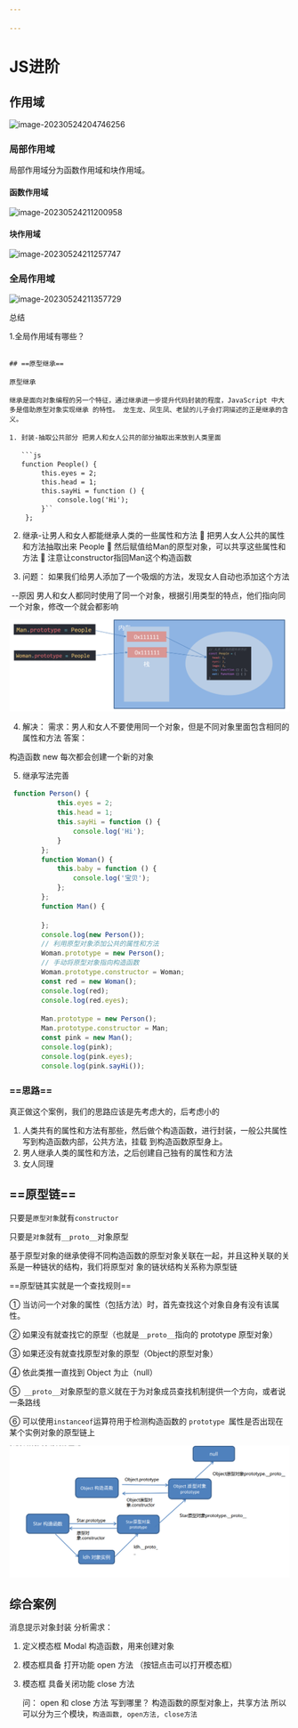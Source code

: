 ```yaml
---

---
```


# JS进阶

## 作用域

![image-20230524204746256](https://ltpbje.oss-cn-zhangjiakou.aliyuncs.com/img/202305252055821.png)

### 局部作用域

局部作用域分为函数作用域和块作用域。

#### 函数作用域

![image-20230524211200958](https://ltpbje.oss-cn-zhangjiakou.aliyuncs.com/img/202305252055823.png)

#### 块作用域

![image-20230524211257747](https://ltpbje.oss-cn-zhangjiakou.aliyuncs.com/img/202305252055825.png)

### 全局作用域

![image-20230524211357729](https://ltpbje.oss-cn-zhangjiakou.aliyuncs.com/img/202305252055826.png)

总结

1.全局作用域有哪些？

<script>标签内部
js文件

2.全局作用域声明的变量其他作用域能使用吗？
相当能
JavaScript中的作用域是程序被执行时的底层机制，了解这一机制有
助于规范代码书写习惯，避免因作用域导致的语法错误。

### 作用域链

作用域链本质上是底层的变量查找机制。

> 在函数被执行时，会优先查找当前函数作用域中查找变量
>
> 如果当前作用域查找不到则会依次逐级查找父级作用域直到全局作用域

![image-20230525094702289](https://ltpbje.oss-cn-zhangjiakou.aliyuncs.com/img/202305252055827.png)

### JS垃圾回收机制

![image-20230525095503080](https://ltpbje.oss-cn-zhangjiakou.aliyuncs.com/img/202305252055828.png)

内存的生命周期

![image-20230525095035049](https://ltpbje.oss-cn-zhangjiakou.aliyuncs.com/img/202305252055829.png)

总结

![image-20230525095332986](https://ltpbje.oss-cn-zhangjiakou.aliyuncs.com/img/202305252055830.png)

拓展JS垃圾回收机制-算法说明

![image-20230525095620705](https://ltpbje.oss-cn-zhangjiakou.aliyuncs.com/img/202305252055831.png)

引用计数法

IE采用的引用计数算法，定义“内存不再使用”，就是看一个对象是否有指向它的引用，没有引用了就回收对象
算法：

1.跟踪记录被引用的次数
2.如果被引用了一次，那么就记录次数1，多次引用会累加++
3.如果减少一个引用就减1

4.如果引用次数是0，则释放内存

但它却存在一个致命的问题：嵌套用（循环引用）
如果两个对象相互引用，尽管他们已不再使用，垃圾回收器不会进行回收，导致内存泄露

![image-20230525100607588](https://ltpbje.oss-cn-zhangjiakou.aliyuncs.com/img/202305252055832.png)

标记清除法

![image-20230525100908117](https://ltpbje.oss-cn-zhangjiakou.aliyuncs.com/img/202305252055833.png)

标记清除法原理

![image-20230525100929812](https://ltpbje.oss-cn-zhangjiakou.aliyuncs.com/img/202305252055835.png)

![image-20230525171523588](https://ltpbje.oss-cn-zhangjiakou.aliyuncs.com/img/202305252055836.png)

### ==闭包==

简单理解：闭包=内层函数+外层函数的变量

可以在内层函数中访问到其外层函数的作用域

![image-20230525171706546](https://ltpbje.oss-cn-zhangjiakou.aliyuncs.com/img/202305252055837.png)

闭包作用：封闭数据，提供操作，外部也可以访问函数内部的变量

闭包的基本格式：

![image-20230525171939499](https://ltpbje.oss-cn-zhangjiakou.aliyuncs.com/img/202305252055838.png)

>==总结==
>
>1.怎么理解闭包？
>
>闭包=内层函数+外层函数的变量
>2.闭包的作用？
>封闭数据，实现数据私有，外部也可以访问函数内部的变量
>闭包很有用，因为它允许将函数与其所操作的某些数据（环境）关联起来
>3.闭包可能引起的问题？
>内存泄漏

### 变量提升

它允许在变量声明之前即被访问（仅存在于var声明变量）

![image-20230525175117130](https://ltpbje.oss-cn-zhangjiakou.aliyuncs.com/img/202305252055839.png)

日标：了解什么是变量提升
说明：JS初学者经常花很多时间才能习惯变量提升，还经常出现一些意想不到的bug,正因为如此，ES6引入了块级作用域，用1et或者const声明变量，让代码写法更加规范和人性化。

总结

>1.用哪个关键字声明变量会有变量提升？ var
>2.变量提升是什么流程？
>==先把Var变量提升到当前作用域于最前面
>只提升变量声明，不提升变量赋值==
>然后依次执行代码
>我们不建议使用var声明变量

## 函数进阶

### 函数提升

函数提升与变量提升比较类似，是==指函数在声明之前即可被调用==。

函数表达式不存在提升的现象

函数提升出现在相同作用域当中最前面的位置

![image-20230525190856909](https://ltpbje.oss-cn-zhangjiakou.aliyuncs.com/img/202305252055840.png)

### 函数参数

函数参数的使用细节，能够提升函数应用的灵活度。
学习路径：1.动态参数2.剩余参数

#### 动态参数

arguments是函数内部内置的==伪数组变量==，它包含了调用函数时传入的所有实参

arguments是一个伪数组，只存在于函数中

![image-20230525200140571](https://ltpbje.oss-cn-zhangjiakou.aliyuncs.com/img/202305252055841.png)

>1.当不确定传递多少个实参的时候，我们怎么办？ arguments动态参数
>2.arguments是什么？ 伪数组 它只存在函数中

`arguments`对象不是一个 [`Array`](https://developer.mozilla.org/zh-CN/docs/Web/JavaScript/Reference/Global_Objects/Array) 。它类似于`Array`，但除了 length 属性和索引元素之外没有任何`Array`属性。例如，它没有 [pop](https://developer.mozilla.org/zh-CN/docs/Web/JavaScript/Reference/Global_Objects/Array/pop) 方法。但是它可以被转换为一个真正的`Array`：

#### 剩余参数

新定义的函数会覆盖原来定义的函数

目标：能够使用剩余参数
剩余参数允许我们将一个不定数量的参数表示为一个==数组==

得到的是一个真数组

```
 //剩余参数 
        function getSum(...arr) {
            console.log(arr);
            // console.log(sum);
        };
```

开发中，还是提倡多使用剩余参数。

>==总结==
>
>1.剩余参数主要的使用场景是？用于获取多余的实参
>2.剩余参数和动态参数区别是什么？开发中提倡使用哪一个？动态参数是伪数组剩余参数是真数组
>开发中使用刺余参数想必也是极好的

### 展开运算符

展开运算符和剩余参数  一个在函数外使用  一个在函数内使用

![image-20230525203330029](https://ltpbje.oss-cn-zhangjiakou.aliyuncs.com/img/202305252055842.png)

### 展开运算符or剩余参数

剩余参数：函数参数使用，得到==真数组==
展开运算符：数组中使用，数组展开



### ==箭头函数(重要)==

![image-20230528103411816](https://ltpbje.oss-cn-zhangjiakou.aliyuncs.com/img/202306031855703.png)

#### 语法

##### 语法1：基本写法

![image-20230528150034661](https://ltpbje.oss-cn-zhangjiakou.aliyuncs.com/img/202306031855704.png)

##### 语法2：只有一个参数可以省略小括号

![image-20230528150304075](https://ltpbje.oss-cn-zhangjiakou.aliyuncs.com/img/202306031855705.png)

##### 语法3：如果函数体只有一行代码，可以写到一行上，并且无需写return直接返回值

![image-20230528150142170](https://ltpbje.oss-cn-zhangjiakou.aliyuncs.com/img/202306031855706.png)

##### 语法4：加括号的函数体返回对象字面量表达式

![image-20230528151931050](https://ltpbje.oss-cn-zhangjiakou.aliyuncs.com/img/202306031855707.png)

#### 箭头函数参数

1.普通函数有arguments动态参数
2.箭头函数没有arguments动态参数，但是有剩余参数...args

箭头函数里面有arguments:动态参数吗？可以使用什么参数？

>没有arguments动态参数
>可以使用剩余参数

#### 箭头函数this

箭头函数不会创建自己的this,它只会从自己的作用域链的上一层沿用this。

![image-20230528154014105](https://ltpbje.oss-cn-zhangjiakou.aliyuncs.com/img/202306031855708.png)

在开发中【使用箭头函数前需要考虑函数中this的值】，事件回调函数使用箭头函数时，this为全局的window,因此
==DOM事件回调函数为了简便，还是不太推荐使用箭头函数==

```
// // 语法1.基本写法
        // const fn1 = () => {
        //     console.log('我是箭头函数');
        // };
        // fn1();
        // //语法2. 只有一个参数可以省略小括号
        // const fn2 = x => {
        //     return x + x;
        // };
        // console.log(fn2(2));
        // //语法3. 如果函数体只有一行代码，可以写到一行上，并且无需写return直接返回值
        // const fn3 = (x, y) => x + y;
        // console.log(fn3(1, 2));
        // // 语法4：加括号的函数体返回对象字面量表达式
        // const fn4 = uname => ({ uname: uname });
        // console.log(fn4('pink老师'));
        // 箭头函数 不会自己创建 this 只会从自己的作用域链的上一层沿用this。
        // const fn1 = () => this;
        // console.log(fn1());//window
        function outer() {
            const fn2 = () => console.log(this);
            fn2();
        };
        // window.outer window调用的outer所以this指向window
        console.log(outer());//window
```

总结

![image-20230528154855924](https://ltpbje.oss-cn-zhangjiakou.aliyuncs.com/img/202306031855710.png)

# 解构赋值

目标：知道解构的语法及分类，使用解构简洁语法快速为变量赋值

**左侧**的 [ ] 用于批量声明变量    **右侧**数组的单元值将被赋值给左侧的变量

## 数组解构

![image-20230528170416124](https://ltpbje.oss-cn-zhangjiakou.aliyuncs.com/img/202306031855711.png)

```
// // 变量少，单元值多
        // const [a, b, c] = ['小米', '苹果', '华为', '格力'];
        // console.log(a);//小米
        // console.log(b); //苹果
        // console.log(c); //华为
        // 利用剩余参数变量少，单元值多
        // const [a, b, ...tel] = ['小米', '苹果', '华为', '格力', 'vivo'];
        // console.log(a);//小米
        // console.log(b);//苹果
        // console.log(tel);//['华为', '格力', 'vivo']
        // // 防止有undefined传递单元值的情况，可以设置默认值：
        // const [a = '手机', b = '华为'] = ['小米'];
        // console.log(a);//小米
        // console.log(b);//华为
        // // 按需导入，忽略某些值
        // const [a, , c, d] = ['小米', '苹果', '华为', '格力', 'vivo'];
        // console.log(a);//小米
        // console.log(c);//华为
        // console.log(d);//格力
        // //支持多维数组的解构
        // const [a, b] = ['苹果', ['小米', '华为']];
        // console.log(a);//苹果
        // console.log(b);//['小米','华为']
        const [a, [b, c]] = ['苹果', ['小米', '华为']];
        console.log(a);//苹果
        console.log(b);//小米
        console.log(c);//华为

```

![image-20230529083636432](https://ltpbje.oss-cn-zhangjiakou.aliyuncs.com/img/202306031855712.png)

1.变量的数量大于单元值数量时，多余的变量将被赋值为？
undefined
2.变量的数量小于单元值数量时，可以通过什么剩余获取所有的值？

剩余参数...获取剩余单元值，但只能置于最末位

## 对象解构

对象解构是将对象属性和方法快速批量赋值给一系列变量的简洁语法

### 基本语法：

1.赋值运算符=左侧的 {  } 用于批量声明变量，右侧对象的属性值将被赋值给左侧的变量

2.对象属性的值将被赋值给与==属性名相同的变量==

3.注意解构的变量名不要和外面的变量名冲突否则报错

4.对象中找不到与变量名一致的属性时变量值为undefined

### 给新的变量名赋值用 ：

可以从一个对象中提取变量并同时修改新的变量名

```
 // const pig = { name: '佩奇', age: 6 };
        // const { name: uname, age } = pig;
        // console.log(uname);//佩奇
        // console.log(age);//6
```

冒号表示“什么值 : 赋值给谁”

### 数组对象解构

```
const [{ goodsName, price }] = goods;
        console.log(goodsName);//小米
        console.log(price);//1999
```

### 多级对象解构

![image-20230529094227417](https://ltpbje.oss-cn-zhangjiakou.aliyuncs.com/img/202306031855713.png)

```
  // 需求1： 请将以上msg对象  采用对象解构的方式 只选出  data 方面后面使用渲染页面
    const { data } = msg;
    console.log(data);
 // 需求2： 上面msg是后台传递过来的数据，我们需要把data选出当做参数传递给 函数

    function render({ data }) {
      // 我们只要 data 数据
      // 内部处理
      console.log(data);
    }
    render(msg)
     // 需求3， 为了防止msg里面的data名字混淆，要求渲染函数里面的数据名改为 myData
    function render({ data: myData }) {
      // 要求将 获取过来的 data数据 更名为 myData
      // 内部处理
      console.log(myData);
    }
```

## ==遍历数组forEach方法（重点）==

foreach( )没有返回值

<img src="https://ltpbje.oss-cn-zhangjiakou.aliyuncs.com/img/202306031855714.png" alt="image-20230530100641994" />

```
 const arr = ['小米', '华为', 'vivo'];
        //forEach()不会像map()方法那样返回数组
        const a = arr.forEach((item, index) => {
            console.log(item);//数组中的元素
            console.log(index);//索引号
        });
        console.log(a);//undefined
```

![image-20230530100746717](https://ltpbje.oss-cn-zhangjiakou.aliyuncs.com/img/202306031855715.png)

## filter ( )筛选过滤数组方法

```
 const arr = [100, 200, 300, 10, 2];
        // 筛选大于等于200的元素
        const newArr = arr.filter(item => item >= 200);
        console.log(newArr);// [200,300]
```

![image-20230530202119844](https://ltpbje.oss-cn-zhangjiakou.aliyuncs.com/img/202306031855716.png)

1) 筛选数组

2) 返回值：返回数组，包含了符合条件的所有元素。如果没有符合条件的元素则返回空数组

3) 参数：currentValue必须写，index可选

4) ## 因为返回新数组，所以不会影响原数组



# 深入对象

## 创建对象三种方式

![image-20230531203708393](https://ltpbje.oss-cn-zhangjiakou.aliyuncs.com/img/202306031855717.png)

![image-20230531203740422](https://ltpbje.oss-cn-zhangjiakou.aliyuncs.com/img/202306031855718.png)

构造函数在技术上是常规函数。 不过有两个约定： 1. 它们的命名以大写字母开头。 2. 它们只能由 "new" 操作符来执行。

## 构造函数实例化执行过程

1) 利用new创建新的空对象
2) this指向新的对象
3) 执行构造函数代码,添加新的属性
4) 返回新的对象



![image-20230531210251959](https://ltpbje.oss-cn-zhangjiakou.aliyuncs.com/img/202306031855719.png)

## 实例成员

![image-20230601091655978](https://ltpbje.oss-cn-zhangjiakou.aliyuncs.com/img/202306031855720.png)

## 静态成员

![image-20230601091736243](https://ltpbje.oss-cn-zhangjiakou.aliyuncs.com/img/202306031855721.png)

![image-20230601091810605](https://ltpbje.oss-cn-zhangjiakou.aliyuncs.com/img/202306031855722.png)

## 内置构造函数

![image-20230601094142342](https://ltpbje.oss-cn-zhangjiakou.aliyuncs.com/img/202306031855723.png)

引用类型

Object,Array,RegExp,Date

包装类型

String,Number,Boolean

### Object

![image-20230601095456370](https://ltpbje.oss-cn-zhangjiakou.aliyuncs.com/img/202306031855724.png)

#### 三个常用静态方法（静态方法就是只有构造函数0 bject可以调用的）

作用：Object.keys静态方法获取对象中所有属性 (键)

```
 const person = { name: 'pink', age: 18 };
 console.log(Object.keys(person));//['name', 'age']
```

作用：Object..values静态方法获取对象中所有属性值 (值)

```
console.log(Object.values(person));//['pink', 18]
```

作用：Object. assign 静态方法常用于对象拷贝

```
const o = {};
console.log(Object.assign(o, person));//{name: 'pink', age: 18}
```

使用：经常使用的场景给对象添加属性

```
Object.assign(o, { gender: '女' });
console.log(o);//{name: 'pink', age: 18, gender: '女'}
```

![image-20230601100835127](https://ltpbje.oss-cn-zhangjiakou.aliyuncs.com/img/202306031855725.png)

### Array

forEach filter map reduce

![image-20230601101221214](https://ltpbje.oss-cn-zhangjiakou.aliyuncs.com/img/202306031855726.png)

reduce方法

作用：reduce返回函数累计处理的结果，经常用于求和等
使用场景：求和运算

![image-20230601102503005](https://ltpbje.oss-cn-zhangjiakou.aliyuncs.com/img/202306031855727.png)

```
//    1.无起始值
        // const total = arr.reduce(function (prev, current) {
        //     return prev + current;
        // });
        // console.log(total);//60
        // 2.有起始值
        // const total = arr.reduce(function (prev, current) { return prev + current }, 6);
        // console.log(total);//66
        // 3.箭头函数
        const total = arr.reduce((prev, current) => prev + current, 6);
        console.log(total);//66
        
        
        
          const arr = [{
            name: '张三',
            salary: 10000
        }, {
            name: '李四',
            salary: 10000
        }, {
            name: '王五',
            salary: 20000
        },
        ];
        let total = 0;
        total = arr.reduce((prev, current) => prev + current.salary, 0);
        console.log(total);
        // 涨薪30%
        total = arr.reduce((prev, current) => prev + current.salary * 1.3, 0);
        console.log(total);
```



![image-20230602084550959](https://ltpbje.oss-cn-zhangjiakou.aliyuncs.com/img/202306031855728.png)

### String

![image-20230603093652358](https://ltpbje.oss-cn-zhangjiakou.aliyuncs.com/img/202306031855729.png)

### Number

![image-20230604092717444](https://ltpbje.oss-cn-zhangjiakou.aliyuncs.com/img/202306051103060.png)

# 两种编程思想

## 面向过程编程

![image-20230604150700643](https://ltpbje.oss-cn-zhangjiakou.aliyuncs.com/img/202306051103062.png)

## 面向对象编程

![image-20230604150717675](https://ltpbje.oss-cn-zhangjiakou.aliyuncs.com/img/202306051103063.png)

![image-20230604151526609](https://ltpbje.oss-cn-zhangjiakou.aliyuncs.com/img/202306051103064.png)

1.2 面向对象编程 (oop) 

 在面向对象程序开发思想中，每一个对象都是功能中心，具有明确分工。 

面向对象编程具有灵活、代码可复用、容易维护和开发的优点，更适合多人合作的大型软件项目。

  面向对象的特性： 

1) 封装性 
2) 继承性 
3) 多态性



面向过程编程 

优点：性能比面向对象高，适合跟硬件联系很紧密 的东西，例如单片机就采用的面向过程编程。

 缺点：没有面向对象易维护、易复用、易扩展 

面向对象编程 

优点：易维护、易复用、易扩展，由于面向对象有封装 、继承、多态性的特性，可以设计出低耦合的系统，使 系统 更加灵活、更加易于维护

 缺点：性能比面向过程低

==生活离不开蛋炒饭，也离不开盖浇饭，选择不同而已，只不过前端不同于其他语言，面向过程更多==

# ==构造函数==

# ==是原型对象和实例对象的爸爸==

1) 封装是面向对象思想中比较重要的一部分，js面向对象可以通过构造函数实现的封装。

2) 同样的将变量和函数组合到了一起并能通过 this 实现数据的共享，所不同的是==借助构造函数创建出来的实例对象之 间是彼此不影响的==new出来的实例对象是相互独立互不影响的

总结： 

1) 构造函数体现了面向对象的封装特性 

2) 构造函数实例创建的对象彼此独立、互不影响

构造函数的缺点

1) 封装是面向对象思想中比较重要的一部分，js面向对象可以通过构造函数实现的封装。

2) 前面我们学过的构造函数方法很好用，但是 存在==浪费内存==的问题（相同的方法它会重复生成占用空间）

![image-20230604153445778](https://ltpbje.oss-cn-zhangjiakou.aliyuncs.com/img/202306051103065.png)

1.JS 实现面向对象需要借助于谁来实现？ 

​	 构造函数

2.构造函数存在什么问题？

​	 浪费内存

# ==**原型对象**==

目标：能够利用原型对象实现方法共享 

构造函数通过原型分配的函数是所有对象所 共享的。 

JavaScript 规定，每一个构造函数都有一个 prototype 属性，指向另一个对象，所以我们也称为原型对象

 这个对象可以挂载函数，对象实例化不会多次创建原型上函数，节约内存 

==我们可以把那些不变的方法，直接定义在 prototype 对象上，这样所有对象的实例就可以共享这些方法。==

==构造函数和原型对象中的this 都指向 实例化的对象==

![image-20230604162831134](https://ltpbje.oss-cn-zhangjiakou.aliyuncs.com/img/202306051103066.png)

1) 原型是什么 ？

> 一个对象，我们也称为 prototype 为原型对象 

2) 原型的作用是什么 ？ 

> 共享方法 
>
> 可以把那些不变的方法，直接定义在 prototype 对象上

3. 构造函数和原型里面的this指向谁 ？ 

> 实例化的对象

## constructor

##  属性指向自己的爸爸

在哪里？每个原型对象里面都有个`constructor` 属性（constructor 构造函数） 

==作用：该属性指向该原型对象的构造函数， 简单理解，就是指向我的爸爸，我是有爸爸的孩子==

![image-20230604204734036](https://ltpbje.oss-cn-zhangjiakou.aliyuncs.com/img/202306051103067.png)

==使用场景==： 如果有多个对象的方法，我们可以给原型对象采取对象形式赋值. 但是这样就会覆盖构造函数原型对象原来的内容，这样修改后的原型对象 constructor 就不再指向当前构造函数了 此时，我们可以在修改后的原型对象中，添加一个 constructor 指向原来的构造函数。

```js
  function Star(uname, age) {
            that = this;
            this.uname = uname;
            this.age = age;
        }
        Star.prototype = {
            // 手动使原型对象指向构造函数
            constructor: Star,
            sing: () => {
                console.log('唱歌');
            },
            dance: () => {
                console.log('跳舞');
            }
        }
        const ldh = new Star('刘德华', '55');
        const zxy = new Star('张学友', '58');
        console.log(Star.prototype.constructor);//f Object()
        console.log(Star.prototype.constructor);//f Star()
```

构造函数可以创建实例对象，构造函数还有一个原型对象，一些公共的属性或者方法放到这个原型对象身上 但是 为啥实例对象可以访问原型对象里面的属性和方法呢？

`对象都会有一个属性__proto__ `指向`构造函数的 prototype 原型对象`，之所以我们对象可以使用构造函数 prototype 原型对象的属性和方法，就是因为对象有 `__proto__ 原型`的存在。

![image-20230604211642131](https://ltpbje.oss-cn-zhangjiakou.aliyuncs.com/img/202306051103068.png)

1. prototype是什么？哪里来的？

   > 原型（原型对象）
   >
   > 构造函数都自动有原型 

  2. constructor属性在哪里？作用干啥的？ 

> prototype原型和对象原型`__proto__`里面都有 
>
>  都指向创建实例对象/原型的构造函数 

3. `__proto__`属性在哪里？指向谁？  

   > 在实例对象里面  指向原型 prototype

![image-20230605083925827](https://ltpbje.oss-cn-zhangjiakou.aliyuncs.com/img/202306051103069.png)

```js
<script>
function Person(name) {
	this.name = name;
};
const peppa = new Person('佩奇');
Person.prototype.sayHi = function () {
	console.log('Hi');
}
console.log(Person);
console.log(peppa);
console.log(peppa.constructor);//           实例对象.constructor  指向=>  构造函数
console.log(Person.prototype.constructor);//原型对象.constructor  指向=>  构造函数
// 对象原型是随着实例对象产生而自动创造的
console.log(peppa.__proto__);//             对象原型              指向=>  原型对象
</script>
```

## ==原型继承==

原型继承 

继承是面向对象编程的另一个特征，通过继承进一步提升代码封装的程度，JavaScript 中大多是借助原型对象实现继承 的特性。 龙生龙、凤生凤、老鼠的儿子会打洞描述的正是继承的含义。

1. 封装-抽取公共部分 把男人和女人公共的部分抽取出来放到人类里面

   ```js
   function People() {
        this.eyes = 2;
        this.head = 1;
        this.sayHi = function () {
            console.log('Hi');
        }``
    };
   ```

   

2. 继承-让男人和女人都能继承人类的一些属性和方法  把男人女人公共的属性和方法抽取出来 People  然后赋值给Man的原型对象，可以共享这些属性和方法  注意让constructor指回Man这个构造函数

3. 问题： 如果我们给男人添加了一个吸烟的方法，发现女人自动也添加这个方法

​     --原因 男人和女人都同时使用了同一个对象，根据引用类型的特点，他们指向同一个对象，修改一个就会都影响

![image-20230606200214235](./Typora-image/image-20230606200214235.png)

4. 解决： 需求：男人和女人不要使用同一个对象，但是不同对象里面包含相同的属性和方法 答案：

构造函数 new 每次都会创建一个新的对象

5. 继承写法完善

```js
 function Person() {
            this.eyes = 2;
            this.head = 1;
            this.sayHi = function () {
                console.log('Hi');
            }
        };
        function Woman() {
            this.baby = function () {
                console.log('宝贝');
            };
        };
        function Man() {

        };
        console.log(new Person());
        // 利用原型对象添加公共的属性和方法
        Woman.prototype = new Person();
        // 手动将原型对象指向构造函数
        Woman.prototype.constructor = Woman;
        const red = new Woman();
        console.log(red);
        console.log(red.eyes);

        Man.prototype = new Person();
        Man.prototype.constructor = Man;
        const pink = new Man();
        console.log(pink);
        console.log(pink.eyes);
        console.log(pink.sayHi());
```

### ==思路==

真正做这个案例，我们的思路应该是先考虑大的，后考虑小的

1. 人类共有的属性和方法有那些，然后做个构造函数，进行封装，一般公共属性写到构造函数内部，公共方法，挂载 到构造函数原型身上。
2.  男人继承人类的属性和方法，之后创建自己独有的属性和方法 
3. 女人同理

## ==原型链==

只要是`原型对象`就有`constructor`

只要是`对象`就有`__proto__`对象原型

基于原型对象的继承使得不同构造函数的原型对象关联在一起，并且这种关联的关系是一种链状的结构，我们将原型对 象的链状结构关系称为原型链

 ==原型链其实就是一个查找规则== 

① 当访问一个对象的属性（包括方法）时，首先查找这个对象自身有没有该属性。

② 如果没有就查找它的原型（也就是`__proto__`指向的 prototype 原型对象） 

③ 如果还没有就查找原型对象的原型（Object的原型对象）

④ 依此类推一直找到 Object 为止（null） 

⑤` __proto__`对象原型的意义就在于为对象成员查找机制提供一个方向，或者说一条路线 

⑥ 可以使用` instanceof `运算符用于检测构造函数的 `prototype `属性是否出现在某个实例对象的原型链上

![image-20230606204253514](./Typora-image/image-20230606204253514.png)

## 综合案例

消息提示对象封装 分析需求：

1. 定义模态框 Modal 构造函数，用来创建对象 

2. 模态框具备 打开功能 open 方法 （按钮点击可以打开模态框） 

3. 模态框 具备关闭功能 close 方法 

   问： open 和 close 方法 写到哪里？ 构造函数的原型对象上，共享方法 所以可以分为三个模块，`构造函数, open方法, close方法`

